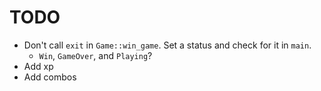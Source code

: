 # TODO

 - Don't call `exit` in `Game::win_game`. Set a status and check for it in `main`.
   - `Win`, `GameOver`, and `Playing`?
 - Add xp
 - Add combos
